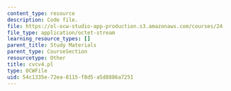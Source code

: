 ```yaml
---
content_type: resource
description: Code file.
file: https://ol-ocw-studio-app-production.s3.amazonaws.com/courses/24-964-topics-in-phonology-fall-2004/54c1335e72ea8115f8d5a5d8886a7251_cvcv4.pl
file_type: application/octet-stream
learning_resource_types: []
parent_title: Study Materials
parent_type: CourseSection
resourcetype: Other
title: cvcv4.pl
type: OCWFile
uid: 54c1335e-72ea-8115-f8d5-a5d8886a7251
---
```

